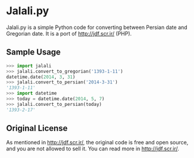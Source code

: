 Jalali.py
=========

Jalali.py is a simple Python code for converting between Persian date and Gregorian date. It is a port of http://jdf.scr.ir/ (PHP).

Sample Usage
--------

```python
>>> import jalali
>>> jalali.convert_to_gregorian('1393-1-11')
datetime.date(2014, 3, 31)
>>> jalali.convert_to_persian('2014-3-31')
'1393-1-11'
>>> import datetime
>>> today = datetime.date(2014, 5, 7)
>>> jalali.convert_to_persian(today)
'1393-2-17'
```

Original License
----------------
As mentioned in http://jdf.scr.ir/, the original code is free and open source, and you are not allowed to sell it. You can read more in http://jdf.scr.ir/.